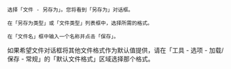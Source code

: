 

    选择「文件 - 另存为」。您将看到「另存为」对话框。

    在「另存为类型」或「文件类型」列表框中，选择所需的格式。

    在「文件名」框中输入一个名称并点击「保存」。

如果希望文件对话框将其他文件格式作为默认值提供，请在「工具 - 选项 - 加载/保存 - 常规」的「默认文件格式」区域选择那个格式。
